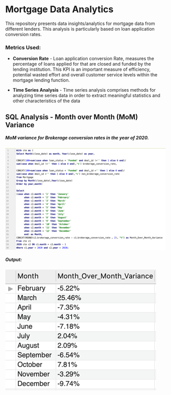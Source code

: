 # Mortgage Data Analytics
This repository presents data insights/analytics for mortgage data from different lenders. This analysis is particularly based on loan application conversion rates.

### Metrics Used:
- **Conversion Rate** - Loan application conversion Rate, measures the percentage of loans applied for that are closed and funded by the lending institution. This KPI is an important measure of efficiency, potential wasted effort and overall customer service levels within the mortgage lending function.

- **Time Series Analysis** - Time series analysis comprises methods for analyzing time series data in order to extract meaningful statistics and other characteristics of the data


## SQL Analysis - Month over Month (MoM) Variance
##### MoM variance for Brokerage conversion rates in the year of 2020.

![](images/MoM_Var_Mortgage.png)

##### Output:
![](images/Mortgage_5.png)

